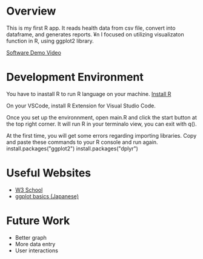 # Overview

This is my first R app. It reads health data from csv file, convert into dataframe, and generates reports. ¥n
I focused on utilizing visualizaton function in R, using ggplot2 library.

[Software Demo Video](https://youtu.be/Y3wgA7hpNAk)

# Development Environment

You have to inastall R to run R language on your machine.
[Install R](https://posit.co/download/rstudio-desktop)

On your VSCode, install R Extension for Visual Studio Code.

Once you set up the environnment, open main.R and click the start button at the top right corner.
It will run R in your terminalo view, you can exit with q().

At the first time, you will get some errors regarding importing libraries.
Copy and paste these commands to your R console and run again.
install.packages("ggplot2")
install.packages("dplyr")

# Useful Websites

- [W3 School](https://www.w3schools.com/r/r_variables.asp)
- [ggplot basics (Japanese)](https://epirhandbook.com/jp/new_pages/ggplot_basics.jp.html)

# Future Work

- Better graph
- More data entry
- User interactions